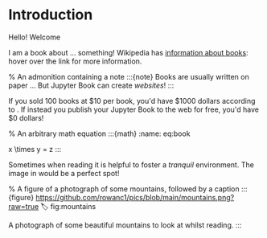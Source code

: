 # Introduction

Hello! Welcome

I am a book about ... something! Wikipedia has [information about books](wiki:book): hover over the link for more information.

% An admonition containing a note
:::{note}
Books are usually written on paper ... But Jupyter Book can create _websites_!
:::

If you sold 100 books at \$10 per book, you'd have \$1000 dollars according to [](#eq:book). If instead you publish your Jupyter Book to the web for free, you'd have \$0 dollars!

% An arbitrary math equation
:::{math}
:name: eq:book

x \times y = z
:::

Sometimes when reading it is helpful to foster a _tranquil_ environment. The image in [](#fig:mountains) would be a perfect spot!

% A figure of a photograph of some mountains, followed by a caption
:::{figure} https://github.com/rowanc1/pics/blob/main/mountains.png?raw=true
:label: fig:mountains

A photograph of some beautiful mountains to look at whilst reading.
:::